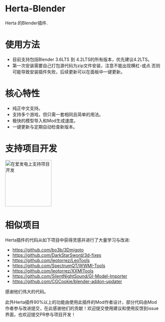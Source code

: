 # Herta-Blender

Herta 的Blender插件.

# 使用方法

- 目前支持包括Blender 3.6LTS 到 4.2LTS的所有版本，优先建议4.2LTS。
- 第一次安装需要自己打包源代码为zip文件安装，注意不能出现横杠-或点.否则可能导致安装插件失败，后续更新可以在面板中一键更新。

# 核心特性

- 纯正中文支持。
- 支持多个游戏，但只需一套相同且简单的用法。
- 极快的模型导入和Mod生成速度。
- 一键更新与定期自动检查新版本。

# 支持项目开发

<a href="https://afdian.com/a/NicoMico666" target="_blank">
  <img src="https://pic1.afdiancdn.com/static/img/welcome/button-sponsorme.png" alt="在爱发电上支持项目开发" width="150">
</a>

# 相似项目

Herta插件的代码从如下项目中获得灵感并进行了大量学习与改进:

- https://github.com/bo3b/3Dmigoto
- https://github.com/DarkStarSword/3d-fixes
- https://github.com/leotorrez/LeoTools
- https://github.com/SpectrumQT/WWMI-Tools
- https://github.com/leotorrez/XXMITools
- https://github.com/SilentNightSound/GI-Model-Importer
- https://github.com/CGCookie/blender-addon-updater

感谢他们伟大的代码。

此外Herta插件90%以上的功能由使用此插件的Mod作者设计，部分代码由Mod作者参与改进提交，在此感谢他们的贡献！欢迎提交使用建议和使用反馈到issue界面，也欢迎提交PR参与项目开发！
